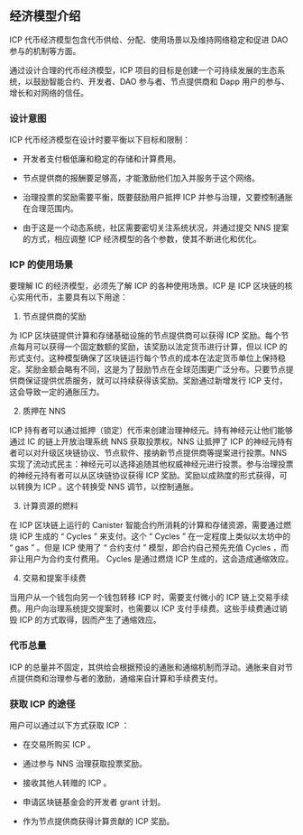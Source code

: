## 经济模型介绍

ICP 代币经济模型包含代币供给、分配、使用场景以及维持网络稳定和促进 DAO 参与的机制等方面。

通过设计合理的代币经济模型，ICP 项目的目标是创建一个可持续发展的生态系统，以鼓励智能合约、开发者、DAO 参与者、节点提供商和 Dapp 用户的参与、增长和对网络的信任。



### 设计意图

ICP 代币经济模型在设计时要平衡以下目标和限制：

- 开发者支付极低廉和稳定的存储和计算费用。

- 节点提供商的报酬要足够高，才能激励他们加入并服务于这个网络。

- 治理投票的奖励需要平衡，既要鼓励用户抵押 ICP 并参与治理，又要控制通胀在合理范围内。

- 由于这是一个动态系统，社区需要密切关注系统状况，并通过提交 NNS 提案的方式，相应调整 ICP 经济模型的各个参数，使其不断进化和优化。



### ICP 的使用场景

要理解 IC 的经济模型，必须先了解 ICP 的各种使用场景。ICP 是 ICP 区块链的核心实用代币，主要具有以下用途：

1. 节点提供商的奖励

为 ICP 区块链提供计算和存储基础设施的节点提供商可以获得 ICP 奖励。每个节点每月可以获得一个固定数额的奖励，该奖励以法定货币进行计算，但以 ICP 的形式支付。这种模型确保了区块链运行每个节点的成本在法定货币单位上保持稳定。奖励金额会略有不同，这是为了鼓励节点在全球范围更广泛分布。只要节点提供商保证提供优质服务，就可以持续获得该奖励。奖励通过新增发行 ICP 支付，这会导致一定的通胀压力。

2. 质押在 NNS

ICP 持有者可以通过抵押（锁定）代币来创建治理神经元。持有神经元让他们能够通过 IC 的链上开放治理系统 NNS 获取投票权。NNS 让抵押了 ICP 的神经元持有者可以对升级区块链协议、节点软件、接纳新节点提供商等提案进行投票。NNS 实现了流动式民主：神经元可以选择追随其他权威神经元进行投票。参与治理投票的神经元持有者可以从区块链协议获得 ICP 奖励。奖励以成熟度的形式获得，可以转换为 ICP 。这个转换受 NNS 调节，以控制通胀。

3. 计算资源的燃料

在 ICP 区块链上运行的 Canister 智能合约所消耗的计算和存储资源，需要通过燃烧 ICP 生成的 “ Cycles ” 来支付。这个 “ Cycles ” 在一定程度上类似以太坊中的 “ gas ” 。但是 ICP 使用了 “ 合约支付 ” 模型，即合约自己预先充值 Cycles ，而非让用户为合约支付费用。 Cycles 是通过燃烧 ICP 生成的，这会造成通缩效应。

4. 交易和提案手续费

当用户从一个钱包向另一个钱包转移 ICP 时，需要支付微小的 ICP 链上交易手续费。用户向治理系统提交提案时，也需要以 ICP 支付手续费。这些手续费通过销毁 ICP 的方式取得，因而产生了通缩效应。



### 代币总量

ICP 的总量并不固定，其供给会根据预设的通胀和通缩机制而浮动。通胀来自对节点提供商和治理参与者的激励，通缩来自计算和手续费支付。



### 获取 ICP 的途径

用户可以通过以下方式获取 ICP ：

- 在交易所购买 ICP 。

- 通过参与 NNS 治理获取投票奖励。

- 接收其他人转赠的 ICP 。

- 申请区块链基金会的开发者 grant 计划。

- 作为节点提供商获得计算贡献的 ICP 奖励。



